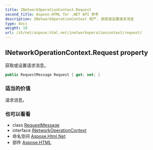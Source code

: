 ```yaml
---
title: INetworkOperationContext.Request
second_title: Aspose.HTML for .NET API 参考
description: INetworkOperationContext 财产. 获取或设置请求消息
type: docs
weight: 10
url: /zh/net/aspose.html.net/inetworkoperationcontext/request/
---
```

## INetworkOperationContext.Request property

获取或设置请求消息。

```csharp
public RequestMessage Request { get; set; }
```

### 适当的价值

请求消息。

### 也可以看看

* class [RequestMessage](../../requestmessage/)
* interface [INetworkOperationContext](../)
* 命名空间 [Aspose.Html.Net](../../inetworkoperationcontext/)
* 部件 [Aspose.HTML](../../../)


